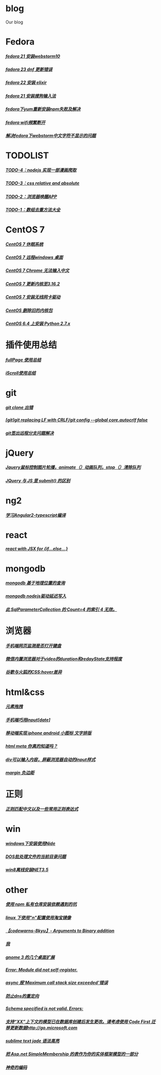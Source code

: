 # blog
Our blog
# Fedora
##### [fedora 21 安装webstorm10](http://blog.csdn.net/wmzy1067111110/article/details/45022239)
##### [fadora 23 dnf 更新错误](http://blog.csdn.net/wmzy1067111110/article/details/51991264")
##### [fedora 22 安装 elixir](http://blog.csdn.net/wmzy1067111110/article/details/50898091")
##### [fedora 21 安装搜狗输入法](http://blog.csdn.net/wmzy1067111110/article/details/46605121")
##### [fedora下yum重新安装npm失败及解决](http://blog.csdn.net/wmzy1067111110/article/details/45339853")
##### [fedora wifi频繁断开](http://blog.csdn.net/wmzy1067111110/article/details/45152207")
##### [解决fedora下webstorm中文字符不显示的问题](http://blog.csdn.net/wmzy1067111110/article/details/45128747")

# TODOLIST
##### [TODO-4：nodejs 实现一部漫画爬取](http://blog.csdn.net/wmzy1067111110/article/details/53994813)
##### [TODO-3：css relative and absolute](http://blog.csdn.net/wmzy1067111110/article/details/53157502)
##### [TODO-2：浏览器唤醒APP](http://blog.csdn.net/wmzy1067111110/article/details/52526830)
##### [TODO-1：数组去重方法大全](http://blog.csdn.net/wmzy1067111110/article/details/52398629)

# CentOS 7
##### [CentOS 7 休眠系统](http://blog.csdn.net/wmzy1067111110/article/details/41650795)
##### [CentOS 7 远程windows 桌面](http://blog.csdn.net/wmzy1067111110/article/details/41121715)
##### [CentOS 7 Chrome 无法输入中文](http://blog.csdn.net/wmzy1067111110/article/details/41079279)
##### [CentOS 7 更新内核至3.16.2](http://blog.csdn.net/wmzy1067111110/article/details/39251489)
##### [CentOS 7 安装无线网卡驱动](http://blog.csdn.net/wmzy1067111110/article/details/39118761)
##### [CentOS 删除旧的内核包](http://blog.csdn.net/wmzy1067111110/article/details/43533589)
##### [CentOS 6.4 上安装 Python 2.7.x](http://blog.csdn.net/wmzy1067111110/article/details/50110577)

# 插件使用总结
##### [fullPage 使用总结](http://blog.csdn.net/wmzy1067111110/article/details/44593675)
##### [iScroll使用总结](http://blog.csdn.net/wmzy1067111110/article/details/44564195)

# git
##### [git clone 出错](http://blog.csdn.net/wmzy1067111110/article/details/23096359)
##### [[git]git replacing LF with CRLF/git config --global core.autocrlf  false](http://blog.csdn.net/wmzy1067111110/article/details/14003729)
##### [git签出远程分支问题解决](http://blog.csdn.net/wmzy1067111110/article/details/13512763)

# jQuery
##### [Jquery鼠标控制图片轮播，animate（）动画队列，stop（）清除队列](http://blog.csdn.net/wmzy1067111110/article/details/13024027)
##### [JQuery 与 JS 里 submit() 的区别](http://blog.csdn.net/wmzy1067111110/article/details/12202669)

# ng2
##### [学习Angular2-typescript编译](http://blog.csdn.net/wmzy1067111110/article/details/49819331)

# react
##### [react with JSX for {if…else…}](http://blog.csdn.net/wmzy1067111110/article/details/51538241)

# mongodb
##### [mongodb 基于地理位置的查询](http://blog.csdn.net/wmzy1067111110/article/details/50483295)
##### [mongodb nodejs驱动延迟写入](http://blog.csdn.net/wmzy1067111110/article/details/44829951)
##### [此 SqlParameterCollection 的 Count=4 的索引 4 无效。](http://blog.csdn.net/wmzy1067111110/article/details/24269219)

# 浏览器
##### [手机端网页监测是否打开键盘](http://blog.csdn.net/wmzy1067111110/article/details/51306212)
##### [微信内置浏览器对于video的duration和redayState支持程度](http://blog.csdn.net/wmzy1067111110/article/details/44035993)
##### [谷歌与火狐的CSS:hover差异](http://blog.csdn.net/wmzy1067111110/article/details/11560129)

#  html&css
##### [元素拖拽](http://blog.csdn.net/wmzy1067111110/article/details/44780495)
##### [手机端巧用input[date]](http://blog.csdn.net/wmzy1067111110/article/details/44625213)
##### [移动端实现 iphone android 小图标 文字排版](http://blog.csdn.net/wmzy1067111110/article/details/44201101)
##### [html meta 你真的知道吗？](http://blog.csdn.net/wmzy1067111110/article/details/17447223)
##### [div可以输入内容，屏蔽浏览器自动的input样式](http://blog.csdn.net/wmzy1067111110/article/details/14523635)
##### [margin 负边距](http://blog.csdn.net/wmzy1067111110/article/details/17438389)

# 正则
##### [正则匹配中文以及一些常用正则表达式](http://blog.csdn.net/wmzy1067111110/article/details/45095379)

# win
##### [windows下安装使用Nide](http://blog.csdn.net/wmzy1067111110/article/details/17918203)
##### [DOS批处理文件的当前目录问题](http://blog.csdn.net/wmzy1067111110/article/details/17268077)
##### [win8离线安装NET3.5](http://blog.csdn.net/wmzy1067111110/article/details/12158237)

# other
##### [使用 npm 私有仓库安装依赖遇到的坑](http://blog.csdn.net/wmzy1067111110/article/details/53202988)
##### [linux 下使用\"n\"配置使用淘宝镜像](http://blog.csdn.net/wmzy1067111110/article/details/52963856)
##### [【codewarns-8kyu】-  Arguments to Binary addition](http://blog.csdn.net/wmzy1067111110/article/details/51898863)
##### [我](http://blog.csdn.net/wmzy1067111110/article/details/49024817)
##### [gnome 3 的几个桌面扩展](http://blog.csdn.net/wmzy1067111110/article/details/45795577)
##### [Error: Module did not self-register.](http://blog.csdn.net/wmzy1067111110/article/details/44959359)
##### [async 报‘Maximum call stack size exceeded’错误](http://blog.csdn.net/wmzy1067111110/article/details/44811747)
##### [防止dns的重定向](http://blog.csdn.net/wmzy1067111110/article/details/41893801)
##### [Schema specified is not valid. Errors:](http://blog.csdn.net/wmzy1067111110/article/details/28328009)
##### [支持“XX”上下文的模型已在数据库创建后发生更改。请考虑使用 Code First 迁移更新数据http://go.microsoft.com](http://blog.csdn.net/wmzy1067111110/article/details/25333363)
##### [sublime text jade 语法高亮](http://blog.csdn.net/wmzy1067111110/article/details/17841683)
##### [把 Asp.net SimpleMembership 的表作为你的实体框架模型的一部分](http://blog.csdn.net/wmzy1067111110/article/details/16969161)
##### [神奇的编码](http://blog.csdn.net/wmzy1067111110/article/details/11907215)
